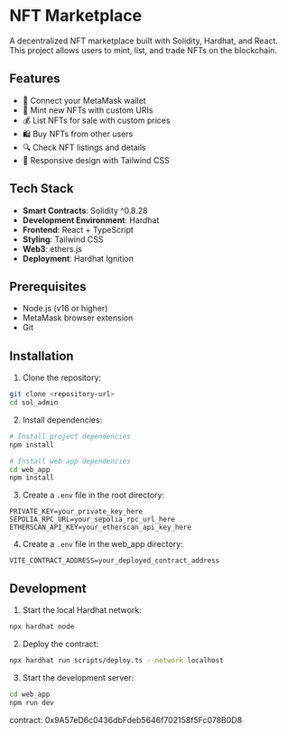 # NFT Marketplace

A decentralized NFT marketplace built with Solidity, Hardhat, and React. This project allows users to mint, list, and trade NFTs on the blockchain.

## Features

- 🔗 Connect your MetaMask wallet
- 🎨 Mint new NFTs with custom URIs
- 💰 List NFTs for sale with custom prices
- 🛍️ Buy NFTs from other users
- 🔍 Check NFT listings and details
- 📱 Responsive design with Tailwind CSS

## Tech Stack

- **Smart Contracts**: Solidity ^0.8.28
- **Development Environment**: Hardhat
- **Frontend**: React + TypeScript
- **Styling**: Tailwind CSS
- **Web3**: ethers.js
- **Deployment**: Hardhat Ignition

## Prerequisites

- Node.js (v16 or higher)
- MetaMask browser extension
- Git

## Installation

1. Clone the repository:
```bash
git clone <repository-url>
cd sol_admin
```

2. Install dependencies:
```bash
# Install project dependencies
npm install

# Install web app dependencies
cd web_app
npm install
```

3. Create a `.env` file in the root directory:
```env
PRIVATE_KEY=your_private_key_here
SEPOLIA_RPC_URL=your_sepolia_rpc_url_here
ETHERSCAN_API_KEY=your_etherscan_api_key_here
```

4. Create a `.env` file in the web_app directory:
```env
VITE_CONTRACT_ADDRESS=your_deployed_contract_address
```

## Development

1. Start the local Hardhat network:
```bash
npx hardhat node
```

2. Deploy the contract:
```bash
npx hardhat run scripts/deploy.ts --network localhost
```

3. Start the development server:
```bash
cd web_app
npm run dev
```
contract: 0x9A57eD6c0436dbFdeb5646f702158f5Fc078B0D8